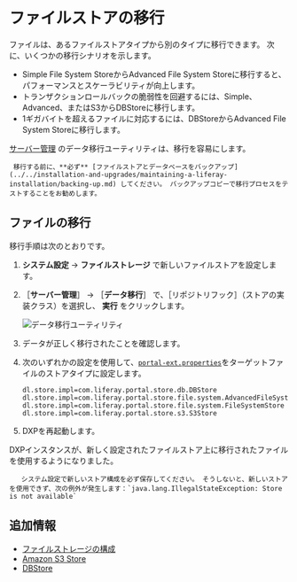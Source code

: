 # ファイルストアの移行

ファイルは、あるファイルストアタイプから別のタイプに移行できます。 次に、いくつかの移行シナリオを示します。

* Simple File System StoreからAdvanced File System Storeに移行すると、パフォーマンスとスケーラビリティが向上します。
* トランザクションロールバックの脆弱性を回避するには、Simple、Advanced、またはS3からDBStoreに移行します。
* 1ギガバイトを超えるファイルに対応するには、DBStoreからAdvanced File System Storeに移行します。

[サーバー管理](../using-the-server-administration-panel.md) のデータ移行ユーティリティは、移行を容易にします。

```{warning}
 移行する前に、**必ず** [ファイルストアとデータベースをバックアップ](../../installation-and-upgrades/maintaining-a-liferay-installation/backing-up.md) してください。 バックアップコピーで移行プロセスをテストすることをお勧めします。
```

<a name="migrating-files" />

## ファイルの移行

移行手順は次のとおりです。

1. **システム設定** &rarr; **ファイルストレージ** で新しいファイルストアを設定します。
1. ［**サーバー管理**］ &rarr; ［**データ移行**］ で、［リポジトリフック］（ストアの実装クラス）を選択し、 **実行** をクリックします。

    ![データ移行ユーティリティ](./file-store-migration/images/01.png)

1. データが正しく移行されたことを確認します。

1. 次のいずれかの設定を使用して、[`portal-ext.properties`](../../installation-and-upgrades/reference/portal-properties.md)をターゲットファイルのストアタイプに設定します。

    ```properties
    dl.store.impl=com.liferay.portal.store.db.DBStore
    dl.store.impl=com.liferay.portal.store.file.system.AdvancedFileSystemStore
    dl.store.impl=com.liferay.portal.store.file.system.FileSystemStore
    dl.store.impl=com.liferay.portal.store.s3.S3Store
    ```

1. DXPを再起動します。

DXPインスタンスが、新しく設定されたファイルストア上に移行されたファイルを使用するようになりました。

```{warning}
   システム設定で新しいストア構成を必ず保存してください。 そうしないと、新しいストアを使用できず、次の例外が発生します：`java.lang.IllegalStateException: Store is not available`
```

<a name="additional-information" />

## 追加情報

* [ファイルストレージの構成](./configuring-file-storage.md)
* [Amazon S3 Store](./other-file-store-types/amazon-s3-store.md)
* [DBStore](./other-file-store-types/dbstore.md)
